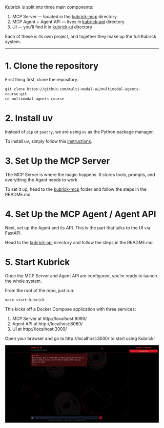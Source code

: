Kubrick is split into three main components:

1. MCP Server — located in the [kubrick-mcp](kubrick-mcp) directory
2. MCP Agent + Agent API — lives in [kubrick-api](kubrick-api) directory
3. UI — you’ll find it in [kubrick-ui](kubrick-ui) directory

Each of these is its own project, and together they make up the full Kubrick system.

---


# 1. Clone the repository

First thing first, clone the repository.

```
git clone https://github.com/multi-modal-ai/multimodal-agents-course.git
cd multimodal-agents-course
```

# 2. Install uv

Instead of `pip` or `poetry`, we are using `uv` as the Python package manager. 

To install uv, simply follow this [instructions](https://docs.astral.sh/uv/getting-started/installation/). 

# 3. Set Up the MCP Server

The MCP Server is where the magic happens. It stores tools, prompts, and everything the Agent needs to work.

To set it up, head to the [kubrick-mcp](kubrick-mcp) folder and follow the steps in the README.md.

# 4. Set Up the MCP Agent / Agent API

Next, set up the Agent and its API. This is the part that talks to the UI via FastAPI.

Head to the [kubrick-api](kubrick-api) directory and follow the steps in the README.md.

# 5. Start Kubrick

Once the MCP Server and Agent API are configured, you’re ready to launch the whole system.

From the root of the repo, just run:

```
make start-kubrick
```

This kicks off a Docker Compose application with three services:

1. MCP Server at http://localhost:9090/
2. Agent API at http://localhost:8080/
3. UI at http://localhost:3000/

Open your browser and go to http://localhost:3000/ to start using Kubrick!

![Kubrick UI](./static/kubrick_landing_chat.png)

